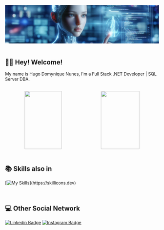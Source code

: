 <div align="center">
<img src="https://github.com/hugoDomynique/hugoDomynique/blob/main/Assets/1731823663966.jpeg" />
</div>
<br />

## 👋🏼 Hey! Welcome!

My name is Hugo Domynique Nunes, I'm a Full Stack .NET Developer | SQL Server DBA.

<br />
<div align="center">
<img width="49%" height="190px" src="https://github-readme-stats.vercel.app/api?username=hugodomynique&theme=transparent&hide_border=true&show_icons=true" />  
<img width="50%" height="190px" src="https://github-readme-stats.vercel.app/api/top-langs/?username=hugodomynique&theme=transparent&show_icons=true&hide_border=true&layout=compact" />
</div>

<br />

## 📚 Skills also in
[![My Skills](https://skillicons.dev/icons?i=dotnet,cs,angular,js,jquery,html,css,bootstrap,azure,git,kubernetes,docker,sqlite,postgres,mysql,postman,sublime,visualstudio,vscode,)](https://skillicons.dev)

<br />

## 💻 Other Social Network 

[![Linkedin Badge](https://img.shields.io/badge/-LinkedIn-blue?style=flat-square&logo=Linkedin&logoColor=white&link=https://www.linkedin.com/in/hugodomynique/)](https://www.linkedin.com/in/hugodomynique/)
[![Instagram Badge](https://img.shields.io/badge/-Instagram-C13584?style=flat-square&labelColor=C13584&logo=instagram&logoColor=white&link=https://www.instagram.com/hugodomynique/)](https://www.instagram.com/hugodomynique/)

